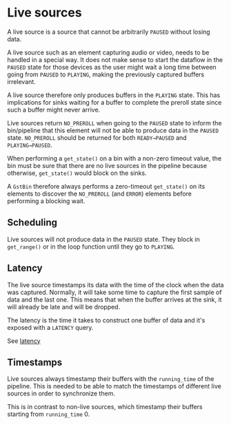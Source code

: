 # Live sources

A live source is a source that cannot be arbitrarily `PAUSED` without
losing data.

A live source such as an element capturing audio or video, needs to be
handled in a special way. It does not make sense to start the dataflow
in the `PAUSED` state for those devices as the user might wait a long time
between going from `PAUSED` to `PLAYING`, making the previously captured
buffers irrelevant.

A live source therefore only produces buffers in the `PLAYING` state. This
has implications for sinks waiting for a buffer to complete the preroll
state since such a buffer might never arrive.

Live sources return `NO_PREROLL` when going to the `PAUSED` state to inform
the bin/pipeline that this element will not be able to produce data in
the `PAUSED` state. `NO_PREROLL` should be returned for both `READY→PAUSED`
and `PLAYING→PAUSED`.

When performing a `get_state()` on a bin with a non-zero timeout value,
the bin must be sure that there are no live sources in the pipeline
because otherwise, `get_state()` would block on the sinks.

A `GstBin` therefore always performs a zero-timeout `get_state()` on its
elements to discover the `NO_PREROLL` (and `ERROR`) elements before
performing a blocking wait.

## Scheduling

Live sources will not produce data in the `PAUSED` state. They block in
`get_range()` or in the loop function until they go to `PLAYING`.

## Latency

The live source timestamps its data with the time of the clock when
the data was captured. Normally, it will take some time to capture
the first sample of data and the last one. This means that when the
buffer arrives at the sink, it will already be late and will be dropped.

The latency is the time it takes to construct one buffer of data and it's
exposed with a `LATENCY` query.

See [latency](design/latency.md)

## Timestamps

Live sources always timestamp their buffers with the `running_time` of
the pipeline. This is needed to be able to match the timestamps of
different live sources in order to synchronize them.

This is in contrast to non-live sources, which timestamp their buffers
starting from `running_time` 0.

